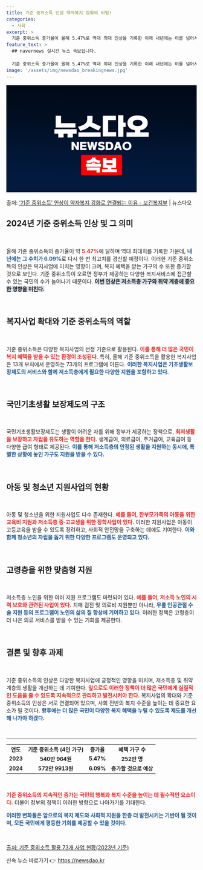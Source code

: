 ```yaml
---
title: 기준 중위소득 인상 약자복지 강화의 비밀!
categories:
  - 사회
excerpt: >
  기준 중위소득 증가율이 올해 5.47%로 역대 최대 인상을 기록한 이래 내년에는 이를 넘어서며 6.09%로 …
feature_text: >
  ## navernews 실시간 뉴스 속보입니다.

  기준 중위소득 증가율이 올해 5.47%로 역대 최대 인상을 기록한 이래 내년에는 이를 넘어서며 6.09%로 …
image: '/assets/img/newsdao_breakingnews.jpg'
---
```


![뉴스다오 속보](/assets/img/newsdao_breakingnews.jpg)

<p>출처: <a href="https://newsdao.kr/1699" rel="dofollow">‘기준 중위소득’ 인상이 약자복지 강화로 연결되는 이유 - 보건복지부</a> | 뉴스다오</p>

<h2 data-ke-size="size26">2024년 기준 중위소득 인상 및 그 의미</h2>

<p data-ke-size="size16">&nbsp;</p>

올해 기준 중위소득의 증가율이 약 <b><span style="color: #ee2323;">5.47%</span></b>에 달하며 역대 최대치를 기록한 가운데, <b><span style="color: #1a5490;">내년에는 그 수치가 6.09%</span></b>로 다시 한 번 최고치를 경신할 예정이다. 이러한 기준 중위소득의 인상은 복지사업에 미치는 영향이 크며, 복지 혜택을 받는 가구의 수 또한 증가할 것으로 보인다. 기준 중위소득이 오르면 정부가 제공하는 다양한 복지서비스에 접근할 수 있는 국민의 수가 늘어나기 때문이다. <b><span style="background-color: #21538527;">이번 인상은 저소득층 가구와 취약 계층에 중요한 영향을 미친다.</span></b>

<p data-ke-size="size16">&nbsp;</p>

<h2 data-ke-size="size26">복지사업 확대와 기준 중위소득의 역할</h2>

<p data-ke-size="size16">&nbsp;</p>

기준 중위소득은 다양한 복지사업의 선정 기준으로 활용된다. <b><span style="color: #ee2323;">이를 통해 더 많은 국민이 복지 혜택을 받을 수 있는 환경이 조성된다.</span></b> 특히, 올해 기준 중위소득을 활용한 복지사업은 13개 부처에서 운영하는 73개의 프로그램에 이른다. <b><span style="color: #1a5490;">이러한 복지사업은 기초생활보장제도의 서비스와 함께 저소득층에게 필요한 다양한 지원을 포함하고 있다.</span></b>

<p data-ke-size="size16">&nbsp;</p>

<h2 data-ke-size="size26">국민기초생활 보장제도의 구조</h2>

<p data-ke-size="size16">&nbsp;</p>

국민기초생활보장제도는 생활이 어려운 자를 위해 정부가 제공하는 정책으로, <b><span style="color: #ee2323;">최저생활을 보장하고 자립을 유도하는 역할을 한다.</span></b> 생계급여, 의료급여, 주거급여, 교육급여 등 다양한 급여 형태로 제공된다. <b><span style="color: #1a5490;">이를 통해 저소득층의 안정된 생활을 지원하는 동시에, 특별한 상황에 놓인 가구도 지원을 받을 수 있다.</span></b>

<p data-ke-size="size16">&nbsp;</p>

<h2 data-ke-size="size26">아동 및 청소년 지원사업의 현황</h2>

<p data-ke-size="size16">&nbsp;</p>

아동 및 청소년을 위한 지원사업도 다수 존재한다. <b><span style="color: #ee2323;">예를 들어, 한부모가족의 아동을 위한 교육비 지원과 저소득층 중·고교생을 위한 장학사업이 있다.</span></b> 이러한 지원사업은 아동이 고등교육을 받을 수 있도록 장려하고, 사회적 안전망을 구축하는 데에도 기여한다. <b><span style="color: #1a5490;">이와 함께 청소년의 자립을 돕기 위한 다양한 프로그램도 운영되고 있다.</span></b>

<p data-ke-size="size16">&nbsp;</p>

<h2 data-ke-size="size26">고령층을 위한 맞춤형 지원</h2>

<p data-ke-size="size16">&nbsp;</p>

저소득층 노인을 위한 여러 지원 프로그램도 마련되어 있다. <b><span style="color: #ee2323;">예를 들어, 저소득 노인의 시력 보호와 관련된 사업이 있다.</span></b> 치매 검진 및 의료비 지원뿐만 아니라, <b><span style="color: #1a5490;">무릎 인공관절 수술 지원 등의 프로그램이 노인의 삶의 질 향상에 기여하고 있다.</span></b> 이러한 정책은 고령층이 더 나은 의료 서비스를 받을 수 있는 기회를 제공한다.

<p data-ke-size="size16">&nbsp;</p>

<h2 data-ke-size="size26">결론 및 향후 과제</h2>

<p data-ke-size="size16">&nbsp;</p>

기준 중위소득의 인상은 다양한 복지사업에 긍정적인 영향을 미치며, 저소득층 및 취약계층의 생활을 개선하는 데 기여한다. <b><span style="color: #ee2323;">앞으로도 이러한 정책이 더 많은 국민에게 실질적인 도움을 줄 수 있도록 지속적으로 관리하고 발전시켜야 한다.</span></b> 복지사업의 확대와 기준 중위소득의 인상은 서로 연결되어 있으며, 사회 전반의 복지 수준을 높이는 데 중요한 요소가 될 것이다. <b><span style="color: #1a5490;">향후에는 더 많은 국민이 다양한 복지 혜택을 누릴 수 있도록 제도를 개선해 나가야 하겠다.</span></b>

<p data-ke-size="size16">&nbsp;</p>

<hr />

<table style="border-collapse: collapse; width: 100%;">
<tr>
<td style="text-align: center; height: 17px;"><b>연도</b></td>
<td style="text-align: center; height: 17px;"><b>기준 중위소득 (4인 가구)</b></td>
<td style="text-align: center; height: 17px;"><b>증가율</b></td>
<td style="text-align: center; height: 17px;"><b>혜택 가구 수</b></td>
</tr>
<tr>
<td style="text-align: center; height: 17px;"><b>2023</b></td>
<td style="text-align: center; height: 17px;"><b>540만 964원</b></td>
<td style="text-align: center; height: 17px;"><b>5.47%</b></td>
<td style="text-align: center; height: 17px;"><b>252만 명</b></td>
</tr>
<tr>
<td style="text-align: center; height: 17px;"><b>2024</b></td>
<td style="text-align: center; height: 17px;"><b>572만 9913원</b></td>
<td style="text-align: center; height: 17px;"><b>6.09%</b></td>
<td style="text-align: center; height: 17px;"><b>증가할 것으로 예상</b></td>
</tr>
</table>

<p data-ke-size="size16">&nbsp;</p> 

<b><span style="color: #ee2323;">기준 중위소득의 지속적인 증가는 국민의 행복과 복지 수준을 높이는 데 필수적인 요소이다.</span></b> 더불어 정부의 정책이 이러한 방향으로 나아가기를 기대한다.   

<b><span style="color: #1a5490;">이러한 변화들은 앞으로의 복지 제도와 사회적 지원을 한층 더 발전시키는 기반이 될 것이며, 모든 국민에게 평등한 기회를 제공할 수 있을 것이다.</span></b>

<p data-ke-size="size16">&nbsp;</p> 

[출처: 기준 중위소득 활용 73개 사업 현황(2023년 기준)](https://newsdao.kr/1699) 

신속 뉴스 바로가기 👉 <a href="https://newsdao.kr" rel="dofollow">https://newsdao.kr</a>



